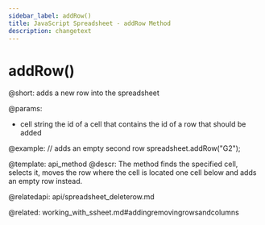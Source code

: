 ```yaml
---
sidebar_label: addRow()
title: JavaScript Spreadsheet - addRow Method
description: changetext
---
```


# addRow()

@short: adds a new row into the spreadsheet

@params:
- cell		string			the id of a cell that contains the id of a row that should be added


@example:
// adds an empty second row 
spreadsheet.addRow("G2");

@template: api_method
@descr:
The method finds the specified cell, selects it, moves the row where the cell is located one cell below and adds an empty row instead.


@relatedapi:
api/spreadsheet_deleterow.md

@related:
working_with_ssheet.md#addingremovingrowsandcolumns